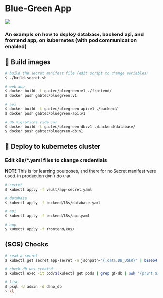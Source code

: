 # Blue-Green App

![](https://img.shields.io/badge/kubernetes-%23326ce5.svg?style=for-the-badge&logo=kubernetes&logoColor=white)

### An example on how to deploy database, backend api, and frontend app, on kubernetes (with pod communication enabled)

## :construction: Build images

```sh
# build the secret manifest file (edit script to change variables)
$ ./build.secret.sh

# web app
$ docker build -t gabtec/bluegreen:v1 ./frontend/
$ docker push gabtec/bluegreen:v1

# api
$ docker build -t gabtec/bluegreen-api:v1 ./backend/
$ docker push gabtec/bluegreen-api:v1

# db migrations side car
$ docker build -t gabtec/bluegreen-db:v1 ./backend/database/
$ docker push gabtec/bluegreen-db:v1
```

## :rocket: Deploy to kubernetes cluster

### Edit k8s/\*.yaml files to change credentials

**NOTE** This is for learning pourposes, and there for no Secret manifest were used. In production don't do that

```sh
# secret
$ kubectl apply -f vault/app-secret.yaml

# database
$ kubectl apply -f backend/k8s/database.yaml

# api
$ kubectl apply -f backend/k8s/api.yaml

# app
$ kubectl apply -f frontend/k8s/
```

## (SOS) Checks

```sh
# read a secret
$ kubectl get secret app-secret -o jsonpath="{.data.DB_USER}" | base64 --decode

# check db was created
$ kubectl exec -it pod/$(kubectl get pods | grep gt-db | awk '{print $1}') -- /bin/bash

# list
$ psql -U admin -d deno_db
> \l
```
